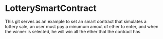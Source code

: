 # LotterySmartContract

This git serves as an example to set an smart contract  that simulates a lottery sale, an user must pay a minumum amout of ether to enter, and when the winner is selected, he will win all the ether that the contract has.
